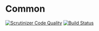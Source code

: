 Common
======

[![Scrutinizer Code Quality](https://scrutinizer-ci.com/g/vivait/Common/badges/quality-score.png?b=master)](https://scrutinizer-ci.com/g/vivait/Common/?branch=master)
[![Build Status](https://scrutinizer-ci.com/g/vivait/Common/badges/build.png?b=master)](https://scrutinizer-ci.com/g/vivait/Common/build-status/master)
